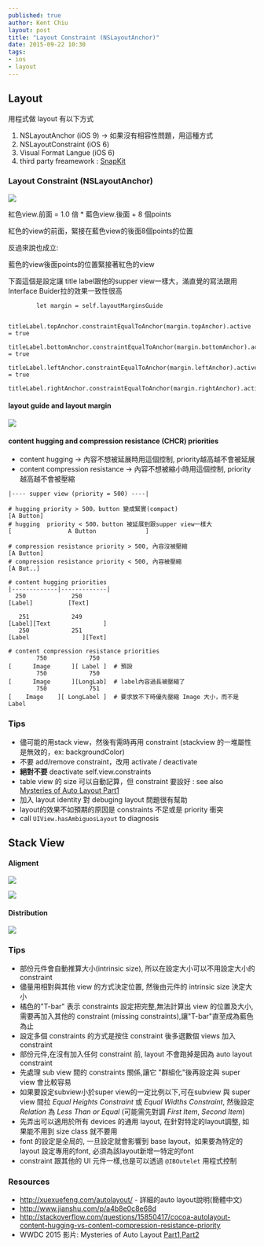 ```yaml
---
published: true
author: Kent Chiu
layout: post
title: "Layout Constraint (NSLayoutAnchor)"
date: 2015-09-22 10:30
tags: 
- ios
- layout
---
```


## Layout

用程式做 layout 有以下方式
1. NSLayoutAnchor (iOS 9) -> 如果沒有相容性問題，用這種方式
2. NSLayoutConstraint (iOS 6)
3. Visual Format Langue  (iOS 6)
4. third party freamework : [SnapKit](https://github.com/SnapKit/SnapKit)




### Layout Constraint (NSLayoutAnchor)

![](https://developer.apple.com/library/prerelease/ios/documentation/UserExperience/Conceptual/AutolayoutPG/Art/view_formula_2x.png)

紅色view.前面 = 1.0 倍 * 藍色view.後面 + 8 個points

紅色的view的前面，緊接在藍色view的後面8個points的位置

反過來說也成立: 

藍色的view後面points的位置緊接著紅色的view

下面這個是設定讓 title label跟他的supper view一樣大，滿直覺的寫法跟用Interface Buider拉的效果一致性很高

```swfit
        let margin = self.layoutMarginsGuide
        
        titleLabel.topAnchor.constraintEqualToAnchor(margin.topAnchor).active = true
        titleLabel.bottomAnchor.constraintEqualToAnchor(margin.bottomAnchor).active = true
        titleLabel.leftAnchor.constraintEqualToAnchor(margin.leftAnchor).active = true
        titleLabel.rightAnchor.constraintEqualToAnchor(margin.rightAnchor).active=true
```

#### layout guide and layout margin

![](http://blog.kent-chiu.com/images/2015-09-22/layout-constraint-004.jpg)

#### content hugging and compression resistance (CHCR) priorities

- content hugging -> 內容不想被延展時用這個控制, priority越高越不會被延展
- content compression resistance -> 內容不想被縮小時用這個控制, priority越高越不會被壓縮

```
|---- supper view (priority = 500) ----|

# hugging priority > 500，button 變成緊實(compact)
[A Button]
# hugging  priority < 500，button 被延展到跟supper view一樣大
[                A Button              ]

# compression resistance priority > 500, 內容沒被壓縮
[A Button]
# compression resistance priority < 500, 內容被壓縮
[A But..]
```


```
# content hugging priorities
|-------------|-------------|
  250             250       
[Label]          [Text]     

   251            249       
[Label][Text               ]
   250            251       
[Label               ][Text]

# content compression resistance priorities
        750            750
[      Image      ][ Label ]  # 預設
        750            750
[      Image      ][LongLab]  # label內容過長被壓縮了
        750            751
[    Image    ][ LongLabel ]  # 要求放不下時優先壓縮 Image 大小，而不是Label

```

### Tips

- 儘可能的用stack view，然後有需時再用 constraint (stackview 的一堆屬性是無效的，ex: backgroundColor)
- 不要 add/remove constraint，改用 activate / deactivate
- **絕對不要** deactivate self.view.constraints
- table view 的 size 可以自動記算，但 constraint 要設好 : see also [Mysteries of Auto Layout Part1](https://developer.apple.com/videos/wwdc/2015/?id=218) 
- 加入 layout identity 對 debuging layout 問題很有幫助
- layout的效果不如預期的原因是 constraints 不足或是 priority 衝突
- call `UIView.hasAmbiguosLayout` to diagnosis

## Stack View


#### Aligment

![](http://blog.kent-chiu.com/images/2015-09-22/layout-constraint-001.png)

![](http://blog.kent-chiu.com/images/2015-09-22/layout-constraint-002.png)

#### Distribution

![](http://blog.kent-chiu.com/images/2015-09-22/layout-constraint-003.png)


### Tips

- 部份元件會自動推算大小(intrinsic size), 所以在設定大小可以不用設定大小的 constraint
- 儘量用相對與其他 view 的方式決定位置, 然後由元件的 intrinsic size 決定大小
- 橘色的"T-bar" 表示 constraints 設定把完整,無法計算出 view 的位置及大小,需要再加入其他的 constraint (missing constraints),讓"T-bar"直至成為藍色為止
- 設定多個 constraints 的方式是按住 constraint 後多選數個 views 加入 constraint
- 部份元件,在沒有加入任何 constraint 前, layout 不會跑掉是因為 auto layout constraint 
- 先處理 sub view 間的 constraints 關係,讓它 "群組化"後再設定與 super view 會比較容易
- 如果要設定subview小於super view的一定比例以下,可在subview 與 super view 間拉 *Equal Heights Constraint* 或 *Equal Widths Constraint*, 然後設定 *Relation* 為 *Less Than or Equal* (可能需先對調 *First Item*, *Second Item*)
- 先弄出可以適用於所有 devices 的通用 layout, 在針對特定的layout調整, 如果能不用到 size class 就不要用
- font 的設定是全局的, 一旦設定就會影響到 base layout，如果要為特定的layout 設定專用的font, 必須為該layout新增一特定的font
- constraint 跟其他的 UI 元件一樣,也是可以透過 `@IBOutelet` 用程式控制


### Resources

- <http://xuexuefeng.com/autolayout/> - 詳細的auto layout說明(簡體中文)
- <http://www.jianshu.com/p/a4b8e0c8e68d>
- <http://stackoverflow.com/questions/15850417/cocoa-autolayout-content-hugging-vs-content-compression-resistance-priority>
- WWDC 2015 影片: Mysteries of Auto Layout [Part1](https://developer.apple.com/videos/wwdc/2015/?id=218),[Part2](https://developer.apple.com/videos/wwdc/2015/?id=219)




